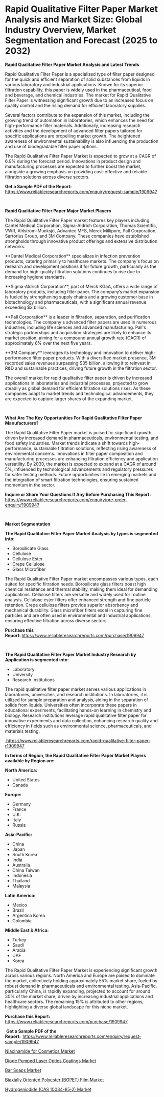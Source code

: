 <p><h1>Rapid Qualitative Filter Paper Market Analysis and Market Size: Global Industry Overview, Market Segmentation and Forecast (2025 to 2032)</h1></p><p><strong>Rapid Qualitative Filter Paper Market Analysis and Latest Trends</strong></p>
<p><p>Rapid Qualitative Filter Paper is a specialized type of filter paper designed for the quick and efficient separation of solid substances from liquids in various laboratory and industrial applications. Known for its superior filtration capability, this paper is widely used in the pharmaceutical, food and beverage, and chemical industries. The market for Rapid Qualitative Filter Paper is witnessing significant growth due to an increased focus on quality control and the rising demand for efficient laboratory supplies.</p><p>Several factors contribute to the expansion of this market, including the growing trend of automation in laboratories, which enhances the need for high-performance filter materials. Additionally, increasing research activities and the development of advanced filter papers tailored for specific applications are propelling market growth. The heightened awareness of environmental sustainability is also influencing the production and use of biodegradable filter paper options.</p><p>The Rapid Qualitative Filter Paper Market is expected to grow at a CAGR of 6.9% during the forecast period. Innovations in product design and manufacturing processes are expected to further boost the market, alongside a growing emphasis on providing cost-effective and reliable filtration solutions across diverse sectors.</p></p>
<p><strong>Get a Sample PDF of the Report:&nbsp;</strong> <a href="https://www.reliableresearchreports.com/enquiry/request-sample/1909947?utm_campaign=112&utm_medium=2&utm_source=Github&utm_content=ia&utm_term=04022025&utm_id=rapid-qualitative-filter-paper">https://www.reliableresearchreports.com/enquiry/request-sample/1909947</a></p>
<p>&nbsp;</p>
<p><strong>Rapid Qualitative Filter Paper Major Market Players</strong></p>
<p><p>The Rapid Qualitative Filter Paper market features key players including Cantel Medical Corporation, Sigma-Aldrich Corporation, Thomas Scientific, VWR, Ahlstrom-Munksjö, Advantec MFS, Merck Millipore, Pall Corporation, Sartorius Group, and 3M Company. These companies have established strongholds through innovative product offerings and extensive distribution networks.</p><p>**Cantel Medical Corporation** specializes in infection prevention products, catering primarily to healthcare markets. The company's focus on research and development positions it for future growth, particularly as the demand for high-quality filtration solutions continues to rise due to increasing hygiene standards.</p><p>**Sigma-Aldrich Corporation**, part of Merck KGaA, offers a wide range of laboratory products, including filter paper. The company’s market expansion is fueled by strengthening supply chains and a growing customer base in biotechnology and pharmaceuticals, with a significant annual revenue exceeding $3 billion.</p><p>**Pall Corporation** is a leader in filtration, separation, and purification technologies. The company's advanced filter papers are used in numerous industries, including life sciences and advanced manufacturing. Pall's strategic partnerships and acquisition strategies are likely to enhance its market position, aiming for a compound annual growth rate (CAGR) of approximately 6% over the next five years.</p><p>**3M Company** leverages its technology and innovation to deliver high-performance filter paper products. With a diversified market presence, 3M recorded sales revenues surpassing $35 billion, allowing it to reinvest in R&D and sustainable practices, driving future growth in the filtration sector.</p><p>The overall market for rapid qualitative filter paper is driven by increased applications in laboratories and industrial processes, projected to grow steadily as global demand for efficient filtration solutions rises. As these companies adapt to market trends and technological advancements, they are expected to capture larger shares of the expanding market.</p></p>
<p>&nbsp;</p>
<p><strong>What Are The Key Opportunities For Rapid Qualitative Filter Paper Manufacturers?</strong></p>
<p><p>The Rapid Qualitative Filter Paper market is poised for significant growth, driven by increased demand in pharmaceuticals, environmental testing, and food safety industries. Market trends indicate a shift towards high-performance, sustainable filtration solutions, reflecting rising awareness of environmental concerns. Innovations in filter paper composition and manufacturing processes are enhancing filtration efficiency and application versatility. By 2030, the market is expected to expand at a CAGR of around 5%, influenced by technological advancements and regulatory pressures for safer testing methods. Future opportunities lie in emerging markets and the integration of smart filtration technologies, ensuring sustained momentum in the sector.</p></p>
<p><strong>Inquire or Share Your Questions If Any Before Purchasing This Report:</strong> <a href="https://www.reliableresearchreports.com/enquiry/pre-order-enquiry/1909947?utm_campaign=112&utm_medium=2&utm_source=Github&utm_content=ia&utm_term=04022025&utm_id=rapid-qualitative-filter-paper">https://www.reliableresearchreports.com/enquiry/pre-order-enquiry/1909947</a></p>
<p>&nbsp;</p>
<p><strong>Market Segmentation</strong></p>
<p><strong>The Rapid Qualitative Filter Paper Market Analysis by types is segmented into:</strong></p>
<p><ul><li>Borosilicate Glass</li><li>Cellulose</li><li>Cellulose Ester</li><li>Crepe Cellulose</li><li>Glass Microfiber</li></ul></p>
<p><p>The Rapid Qualitative Filter Paper market encompasses various types, each suited for specific filtration needs. Borosilicate glass filters boast high chemical resistance and thermal stability, making them ideal for demanding applications. Cellulose filters are versatile and widely used for routine analysis. Cellulose ester filters offer enhanced strength and fine particle retention. Crepe cellulose filters provide superior absorbency and mechanical durability. Glass microfiber filters excel in capturing fine particles and are often used in environmental and industrial applications, ensuring effective filtration across diverse sectors.</p></p>
<p><strong>Purchase this Report:&nbsp;</strong><a href="https://www.reliableresearchreports.com/purchase/1909947?utm_campaign=112&utm_medium=2&utm_source=Github&utm_content=ia&utm_term=04022025&utm_id=rapid-qualitative-filter-paper">https://www.reliableresearchreports.com/purchase/1909947</a></p>
<p>&nbsp;</p>
<p><strong>The Rapid Qualitative Filter Paper Market Industry Research by Application is segmented into:</strong></p>
<p><ul><li>Laboratory</li><li>University</li><li>Research Institutions</li></ul></p>
<p><p>The rapid qualitative filter paper market serves various applications in laboratories, universities, and research institutions. In laboratories, it is utilized for sample preparation and analysis, aiding in the separation of solids from liquids. Universities often incorporate these papers in educational experiments, facilitating hands-on learning in chemistry and biology. Research institutions leverage rapid qualitative filter paper for innovative experiments and data collection, enhancing research quality and efficiency in fields such as environmental science, pharmaceuticals, and materials testing.</p></p>
<p><a href="https://www.reliableresearchreports.com/rapid-qualitative-filter-paper-r1909947?utm_campaign=112&utm_medium=2&utm_source=Github&utm_content=ia&utm_term=04022025&utm_id=rapid-qualitative-filter-paper">&nbsp;https://www.reliableresearchreports.com/rapid-qualitative-filter-paper-r1909947</a></p>
<p><strong>In terms of Region, the Rapid Qualitative Filter Paper Market Players available by Region are:</strong></p>
<p>
    <p> <strong> North America: </strong>
        <ul>
            <li>United States</li>
            <li>Canada</li>
        </ul>
        </p> 
    <p> <strong> Europe: </strong>
        <ul>
            <li>Germany</li>
            <li>France</li>
            <li>U.K.</li>
            <li>Italy</li>
            <li>Russia</li>
        </ul>
        </p> 
    <p> <strong> Asia-Pacific: </strong>
        <ul>
            <li>China</li>
            <li>Japan</li>
            <li>South Korea</li>
            <li>India</li>
            <li>Australia</li>
            <li>China Taiwan</li>
            <li>Indonesia</li>
            <li>Thailand</li>
            <li>Malaysia</li>
        </ul>
        </p> 
    <p> <strong> Latin America: </strong>
        <ul>
            <li>Mexico</li>
            <li>Brazil</li>
            <li>Argentina Korea</li>
            <li>Colombia</li>
        </ul>
        </p> 
    <p> <strong> Middle East & Africa: </strong>
        <ul>
            <li>Turkey</li>
            <li>Saudi</li>
            <li>Arabia</li>
            <li>UAE</li>
            <li>Korea</li>
        </ul>
    </p>
    </p>
<p><p>The Rapid Qualitative Filter Paper Market is experiencing significant growth across various regions. North America and Europe are poised to dominate the market, collectively holding approximately 55% market share, fueled by robust demand in pharmaceuticals and environmental testing. Asia-Pacific, particularly China, is rapidly expanding, projected to account for around 30% of the market share, driven by increasing industrial applications and healthcare sectors. The remaining 15% is attributed to other regions, highlighting a diverse global landscape for this niche market.</p></p>
<p><strong>Purchase this Report: </strong><a href="https://www.reliableresearchreports.com/purchase/1909947?utm_campaign=112&utm_medium=2&utm_source=Github&utm_content=ia&utm_term=04022025&utm_id=rapid-qualitative-filter-paper">https://www.reliableresearchreports.com/purchase/1909947</a></p>
<p>&nbsp;<strong>Get a Sample PDF of the Report:&nbsp;&nbsp;</strong><a href="https://www.reliableresearchreports.com/enquiry/request-sample/1909947?utm_campaign=112&utm_medium=2&utm_source=Github&utm_content=ia&utm_term=04022025&utm_id=rapid-qualitative-filter-paper">https://www.reliableresearchreports.com/enquiry/request-sample/1909947</a></p>
<p><strong></strong></p>
<p><p><a href="https://github.com/klindsey95/Market-Research-Report-List-1/blob/main/niacinamide-for-cosmetics-market.md?utm_campaign=112&utm_medium=2&utm_source=Github&utm_content=ia&utm_term=04022025&utm_id=rapid-qualitative-filter-paper">Niacinamide for Cosmetics Market</a></p><p><a href="https://github.com/steidmindy199393/Market-Research-Report-List-1/blob/main/diode-pumped-laser-optics-coatings-market.md?utm_campaign=112&utm_medium=2&utm_source=Github&utm_content=ia&utm_term=04022025&utm_id=rapid-qualitative-filter-paper">Diode Pumped Laser Optics Coatings Market</a></p><p><a href="https://www.linkedin.com/pulse/bar-soaps-market-analysis-industry-share-trends-revenue-ujb1f?utm_campaign=112&utm_medium=2&utm_source=Github&utm_content=ia&utm_term=04022025&utm_id=rapid-qualitative-filter-paper">Bar Soaps Market</a></p><p><a href="https://www.linkedin.com/pulse/comprehending-rapid-growth-global-biaxially-oriented-polyester-nvlff?utm_campaign=112&utm_medium=2&utm_source=Github&utm_content=ia&utm_term=04022025&utm_id=rapid-qualitative-filter-paper">Biaxially Oriented Polyester (BOPET) Film Market</a></p><p><a href="https://www.linkedin.com/pulse/hydrogeniodide-cas-10034-85-2-market-analysis-new-trends-size-lchff?utm_campaign=112&utm_medium=2&utm_source=Github&utm_content=ia&utm_term=04022025&utm_id=rapid-qualitative-filter-paper">Hydrogeniodide (CAS 10034-85-2) Market</a></p></p>